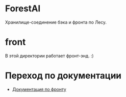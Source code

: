# ForestAI
Хранилище-соединение бэка и фронта по Лесу.

# front
В этой директории работает фронт-энд. :)

# Переход по документации
- [Документация по фронту](./front/frontNotes.md)
